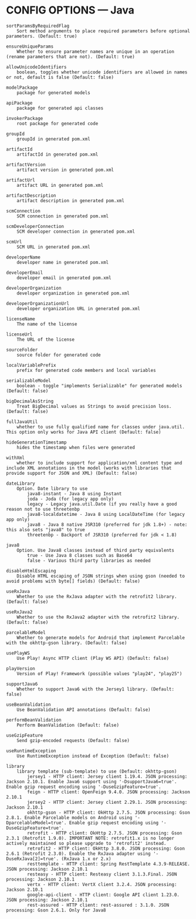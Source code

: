 # CONFIG OPTIONS — Java

    sortParamsByRequiredFlag
        Sort method arguments to place required parameters before optional parameters. (Default: true)

    ensureUniqueParams
        Whether to ensure parameter names are unique in an operation (rename parameters that are not). (Default: true)

    allowUnicodeIdentifiers
        boolean, toggles whether unicode identifiers are allowed in names or not, default is false (Default: false)

    modelPackage
        package for generated models

    apiPackage
        package for generated api classes

    invokerPackage
        root package for generated code

    groupId
        groupId in generated pom.xml

    artifactId
        artifactId in generated pom.xml

    artifactVersion
        artifact version in generated pom.xml

    artifactUrl
        artifact URL in generated pom.xml

    artifactDescription
        artifact description in generated pom.xml

    scmConnection
        SCM connection in generated pom.xml

    scmDeveloperConnection
        SCM developer connection in generated pom.xml

    scmUrl
        SCM URL in generated pom.xml

    developerName
        developer name in generated pom.xml

    developerEmail
        developer email in generated pom.xml

    developerOrganization
        developer organization in generated pom.xml

    developerOrganizationUrl
        developer organization URL in generated pom.xml

    licenseName
        The name of the license

    licenseUrl
        The URL of the license

    sourceFolder
        source folder for generated code

    localVariablePrefix
        prefix for generated code members and local variables

    serializableModel
        boolean - toggle "implements Serializable" for generated models (Default: false)

    bigDecimalAsString
        Treat BigDecimal values as Strings to avoid precision loss. (Default: false)

    fullJavaUtil
        whether to use fully qualified name for classes under java.util. This option only works for Java API client (Default: false)

    hideGenerationTimestamp
        hides the timestamp when files were generated

    withXml
        whether to include support for application/xml content type and include XML annotations in the model (works with libraries that provide support for JSON and XML) (Default: false)

    dateLibrary
        Option. Date library to use
            java8-instant - Java 8 using Instant
            joda - Joda (for legacy app only)
            legacy - Legacy java.util.Date (if you really have a good reason not to use threetenbp
            java8-localdatetime - Java 8 using LocalDateTime (for legacy app only)
            java8 - Java 8 native JSR310 (preferred for jdk 1.8+) - note: this also sets "java8" to true
            threetenbp - Backport of JSR310 (preferred for jdk < 1.8)

    java8
        Option. Use Java8 classes instead of third party equivalents
            true - Use Java 8 classes such as Base64
            false - Various third party libraries as needed

    disableHtmlEscaping
        Disable HTML escaping of JSON strings when using gson (needed to avoid problems with byte[] fields) (Default: false)

    useRxJava
        Whether to use the RxJava adapter with the retrofit2 library. (Default: false)

    useRxJava2
        Whether to use the RxJava2 adapter with the retrofit2 library. (Default: false)

    parcelableModel
        Whether to generate models for Android that implement Parcelable with the okhttp-gson library. (Default: false)

    usePlayWS
        Use Play! Async HTTP client (Play WS API) (Default: false)

    playVersion
        Version of Play! Framework (possible values "play24", "play25")

    supportJava6
        Whether to support Java6 with the Jersey1 library. (Default: false)

    useBeanValidation
        Use BeanValidation API annotations (Default: false)

    performBeanValidation
        Perform BeanValidation (Default: false)

    useGzipFeature
        Send gzip-encoded requests (Default: false)

    useRuntimeException
        Use RuntimeException instead of Exception (Default: false)

    library
        library template (sub-template) to use (Default: okhttp-gson)
            jersey1 - HTTP client: Jersey client 1.19.4. JSON processing: Jackson 2.10.1. Enable Java6 support using '-DsupportJava6=true'. Enable gzip request encoding using '-DuseGzipFeature=true'.
            feign - HTTP client: OpenFeign 9.4.0. JSON processing: Jackson 2.10.1
            jersey2 - HTTP client: Jersey client 2.29.1. JSON processing: Jackson 2.10.1
            okhttp-gson - HTTP client: OkHttp 2.7.5. JSON processing: Gson 2.8.1. Enable Parcelable models on Android using '-DparcelableModel=true'. Enable gzip request encoding using '-DuseGzipFeature=true'.
            retrofit - HTTP client: OkHttp 2.7.5. JSON processing: Gson 2.3.1 (Retrofit 1.9.0). IMPORTANT NOTE: retrofit1.x is no longer actively maintained so please upgrade to 'retrofit2' instead.
            retrofit2 - HTTP client: OkHttp 3.8.0. JSON processing: Gson 2.6.1 (Retrofit 2.3.0). Enable the RxJava adapter using '-DuseRxJava[2]=true'. (RxJava 1.x or 2.x)
            resttemplate - HTTP client: Spring RestTemplate 4.3.9-RELEASE. JSON processing: Jackson 2.10.1
            resteasy - HTTP client: Resteasy client 3.1.3.Final. JSON processing: Jackson 2.10.1
            vertx - HTTP client: VertX client 3.2.4. JSON processing: Jackson 2.10.1
            google-api-client - HTTP client: Google API client 1.23.0. JSON processing: Jackson 2.10.1
            rest-assured - HTTP client: rest-assured : 3.1.0. JSON processing: Gson 2.6.1. Only for Java8
